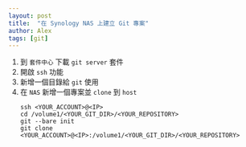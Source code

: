 ```yaml
---
layout: post
title:  "在 Synology NAS 上建立 Git 專案"
author: Alex
tags: [git]
---
```


1. 到 `套件中心` 下載 `git server` 套件
2. 開啟 `ssh` 功能
3. 新增一個目錄給 `git` 使用
4. 在 `NAS` 新增一個專案並 `clone` 到 `host`
    ```
    ssh <YOUR_ACCOUNT>@<IP>
    cd /volume1/<YOUR_GIT_DIR>/<YOUR_REPOSITORY>
    git --bare init
    git clone <YOUR_ACCOUNT>@<IP>:/volume1/<YOUR_GIT_DIR>/<YOUR_REPOSITORY>
    ```